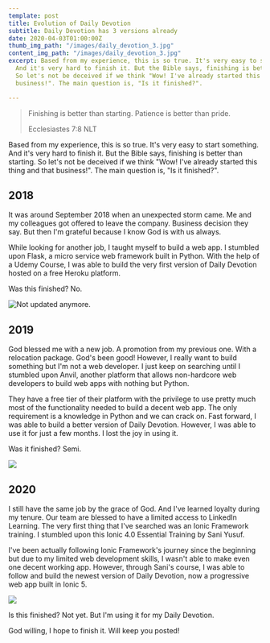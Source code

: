 ```yaml
---
template: post
title: Evolution of Daily Devotion
subtitle: Daily Devotion has 3 versions already
date: 2020-04-03T01:00:00Z
thumb_img_path: "/images/daily_devotion_3.jpg"
content_img_path: "/images/daily_devotion_3.jpg"
excerpt: Based from my experience, this is so true. It's very easy to start something.
  And it's very hard to finish it. But the Bible says, finishing is better than starting.
  So let's not be deceived if we think "Wow! I've already started this thing and that
  business!". The main question is, "Is it finished?".

---
```

> Finishing is better than starting. Patience is better than pride.
>
> Ecclesiastes 7:8 NLT

Based from my experience, this is so true. It's very easy to start something. And it's very hard to finish it. But the Bible says, finishing is better than starting. So let's not be deceived if we think "Wow! I've already started this thing and that business!". The main question is, "Is it finished?".

## 2018

It was around September 2018 when an unexpected storm came. Me and my colleagues got offered to leave the company. Business decision they say. But then I'm grateful because I know God is with us always.

While looking for another job, I taught myself to build a web app. I stumbled upon Flask, a micro service web framework built in Python. With the help of a Udemy Course, I was able to build the very first version of Daily Devotion hosted on a free Heroku platform.

Was this finished? No.

![Not updated anymore.](/images/daily-devotion-v0.png "Daily Devotion")

## 2019

God blessed me with a new job. A promotion from my previous one. With a relocation package. God's been good! However, I really want to build something but I'm not a web developer. I just keep on searching until I stumbled upon Anvil, another platform that allows non-hardcore web developers to build web apps with nothing but Python.

They have a free tier of their platform with the privilege to use pretty much most of the functionality needed to build a decent web app. The only requirement is a knowledge in Python and we can crack on. Fast forward, I was able to build a better version of Daily Devotion. However, I was able to use it for just a few months. I lost the joy in using it.

Was it finished? Semi.

![](/images/2020-03-24_2101.png)

## 2020

I still have the same job by the grace of God. And I've learned loyalty during my tenure. Our team are blessed to have a limited access to LinkedIn Learning. The very first thing that I've searched was an Ionic Framework training. I stumbled upon this Ionic 4.0 Essential Training by Sani Yusuf.

I've been actually following Ionic Framework's journey since the beginning but due to my limited web development skills, I wasn't able to make even one decent working app. However, through Sani's course, I was able to follow and build the newest version of Daily Devotion, now a progressive web app built in Ionic 5.

![](/images/dailydevotion_web-1.png)

Is this finished? Not yet. But I'm using it for my Daily Devotion.

God willing, I hope to finish it. Will keep you posted!